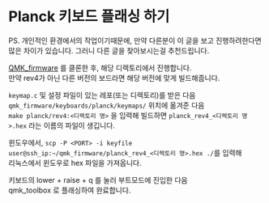 # Planck 키보드 플래싱 하기

PS. 개인적인 환경에서의 작업이기때문에, 만약 다른분이 이 글을 보고 진행하려한다면 \
많은 차이가 있습니다. 그러니 다른 글을 찾아보시는걸 추천드립니다.

[QMK_firmware](https://github.com/qmk/qmk_firmware) 를 클론한 후, 해당 디렉토리에서 진행합니다. \
만약 rev4가 아닌 다른 버전의 보드라면 해당 버전에 맞게 빌드해줍니다. 

`keymap.c` 및 설정 파일이 있는 레포(또는 디렉토리)를 받은 다음 `qmk_firmware/keyboards/planck/keymaps/` 위치에 옮겨준 다음 \
`make planck/rev4:<디렉토리 명>` 을 입력해 빌드하면 `planck_rev4_<디렉토리 명>.hex` 라는 이름의 파일이 생깁니다. 

윈도우에서, `scp -P <PORT> -i keyfile user@ssh_ip:~/qmk_firmware/planck_rev4_<디렉토리 명>.hex ./`를 입력해 \
리눅스에서 윈도우로 hex 파일을 가져옵니다. 

키보드의 lower + raise + q 를 눌러 부트모드에 진입한 다음 \
qmk_toolbox 로 플래싱하여 완료합니다.
